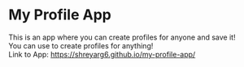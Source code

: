 # My Profile App
This is an app where you can create profiles for anyone and save it! <br>
You can use to create profiles for anything! <br>
Link to App: https://shreyarg6.github.io/my-profile-app/
